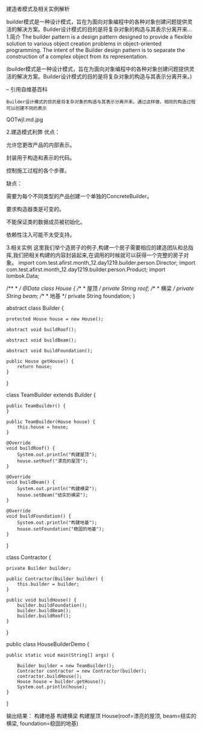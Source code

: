 建造者模式及相关实例解析
 
builder模式是一种设计模式，旨在为面向对象编程中的各种对象创建问题提供灵活的解决方案。Builder设计模式的目的是将复杂对象的构造与其表示分离开来...
1.简介
The builder pattern is a design pattern designed to provide a flexible solution to various object creation problems in object-oriented programming. The intent of the Builder design pattern is to separate the construction of a complex object from its representation.

(builder模式是一种设计模式，旨在为面向对象编程中的各种对象创建问题提供灵活的解决方案。Builder设计模式的目的是将复杂对象的构造与其表示分离开来。)

– 引用自维基百科

	Builder设计模式的目的是将复杂对象的构造与其表示分离开来。通过这样做，相同的构造过程可以创建不同的表示
QOTwjI.md.jpg

2.建造模式利弊
优点：

允许您更改产品的内部表示。

封装用于构造和表示的代码。

控制施工过程的各个步骤。

缺点：

需要为每个不同类型的产品创建一个单独的ConcreteBuilder。

要求构造器类是可变的。

不能保证类的数据成员被初始化。

依赖性注入可能不太受支持。

3.相关实例
	这里我们举个造房子的例子,构建一个房子需要相应的建造团队和总指挥,我们把相关构建的内容封装起来,在调用的时候就可以获得一个完整的房子对象。
import com.test.afirst.month_12.day1219.builder.person.Director;
import com.test.afirst.month_12.day1219.builder.person.Product;
import lombok.Data;

/**
 *
 */
@Data
class House {
    /**
     * 屋顶
     */
    private String roof;
    /**
     * 横梁
     */
    private String beam;
    /**
     * 地基
     */
    private String foundation;
}

abstract class Builder {

    protected House house = new House();

    abstract void buildRoof();

    abstract void buildBeam();

    abstract void buildFoundation();

    public House getHouse() {
        return house;
    }

}

class TeamBuilder extends Builder {

    public TeamBuilder() {
    }

    public TeamBuilder(House house) {
        this.house = house;
    }

    @Override
    void buildRoof() {
        System.out.println("构建屋顶");
        house.setRoof("漂亮的屋顶");
    }

    @Override
    void buildBeam() {
        System.out.println("构建横梁");
        house.setBeam("结实的横梁");
    }

    @Override
    void buildFoundation() {
        System.out.println("构建地基");
        house.setFoundation("稳固的地基");
    }
}


class Contractor {

    private Builder builder;

    public Contractor(Builder builder) {
        this.builder = builder;
    }

    public void buildHouse() {
        builder.buildFoundation();
        builder.buildBeam();
        builder.buildRoof();
    }
}

public class HouseBuilderDemo {

    public static void main(String[] args) {

        Builder builder = new TeamBuilder();
        Contractor contractor = new Contractor(builder);
        contractor.buildHouse();
        House house = builder.getHouse();
        System.out.println(house);
    }

}

输出结果：
构建地基
构建横梁
构建屋顶
House(roof=漂亮的屋顶, beam=结实的横梁, foundation=稳固的地基)
